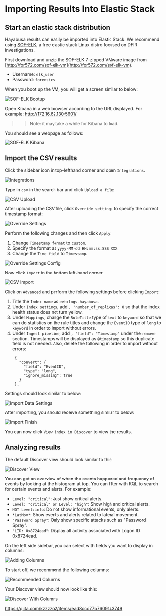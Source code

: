 # Importing Results Into Elastic Stack

## Start an elastic stack distribution

Hayabusa results can easily be imported into Elastic Stack. We recommend using [SOF-ELK](https://github.com/philhagen/sof-elk/blob/main/VM_README.md), a free elastic stack Linux distro focused on DFIR investigations.

First download and unzip the SOF-ELK 7-zipped VMware image from [http://for572.com/sof-elk-vm](http://for572.com/sof-elk-vm).

* Username: `elk_user`
* Password: `forensics`

When you boot up the VM, you will get a screen similar to below:

![SOF-ELK Bootup](01-SOF-ELK-Bootup.png)

Open Kibana in a web browser according to the URL displayed. For example: http://172.16.62.130:5601/

>> Note: it may take a while for Kibana to load.

You should see a webpage as follows:

![SOF-ELK Kibana](02-Kibana.png)

## Import the CSV results

Click the sidebar icon in top-lefthand corner and open `Integrations`.

![Integrations](03-Integrations.png)

Type in `csv` in the search bar and click `Upload a file`:

![CSV Upload](04-IntegrationsImportCSV.png)

After uploading the CSV file, click `Override settings` to specify the correct timestamp format:

![Override Settings](05-OverrideSettings.png)

Perform the following changes and then click `Apply`:

1. Change `Timestamp format` to `custom`.
2. Specify the format as `yyyy-MM-dd HH:mm:ss.SSS XXX`
3. Change the `Time field` to `Timestamp`.
   
![Override Settings Config](06-OverrideSettingsConfig.png)

Now click `Import` in the bottom left-hand corner.

![CSV Import](07-CSV-Import.png)

Click on `Advanced` and perform the following settings before clicking `Import`:

1. Title the `Index name` as `evtxlogs-hayabusa`.
2. Under `Index settings`, add `, "number_of_replicas": 0` so that the index health status does not turn yellow.
3. Under `Mappings`, change the `RuleTitle` type of `text` to `keyword` so that we can do statistics on the rule titles and change the `EventID` type of `long` to `keyword` in order to import without errors.
4. Under `Ingest pipeline`, add `, "field": "Timestamp"` under the `remove` section. Timestamps will be displayed as `@timestamp` so this duplicate field is not needed. Also, delete the following in order to import without errors:
   ```
    {
      "convert": {
        "field": "EventID",
        "type": "long",
        "ignore_missing": true
      }
    },
    ```

Settings should look similar to below:

![Import Data Settings](08-ImportDataSettings.png)

After importing, you should receive something similar to below:

![Import Finish](09-ImportFinish.png)

You can now click `View index in Discover` to view the results.

## Analyzing results

The default Discover view should look similar to this:

![Discover View](10-Discover.png)

You can get an overview of when the events happened and frequency of events by looking at the histogram at top. You can filter with KQL to search for certain events and alerts. For example:
  * `Level: "critical"`: Just show critical alerts.
  * `Level: "critical" or Level: "high"`: Show high and critical alerts.
  * `NOT Level:info`: Do not show informational events, only alerts.
  * `*LatMov*`: Show events and alerts related to lateral movement.
  * `"Password Spray"`: Only show specific attacks such as "Password Spray".
  * `"LID: 0x8724ead"`: Display all activity associated with Logon ID 0x8724ead.

On the left side sidebar, you can select with fields you want to display in columns:

![Adding Columns](12-AddingColumns.png)

To start off, we recommend the following columns:

![Recommended Columns](13-RecommendedColumns.png)

Your Discover view should now look like this:

![Discover With Columns](14-DicoverWithColumns.png)



https://qiita.com/kzzzzo2/items/ead8ccc77b7609143749